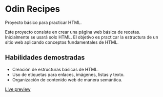 # Odin Recipes

Proyecto básico para practicar HTML.

Este proyecto consiste en crear una página web básica de recetas.  
Inicialmente se usará solo HTML. El objetivo es practicar la estructura de un sitio web aplicando conceptos fundamentales de HTML.

## Habilidades demostradas
- Creación de estructuras básicas de HTML.
- Uso de etiquetas para enlaces, imágenes, listas y texto.
- Organización de contenido web de manera semántica.

[Live preview](https://jrodriguezcreativo.github.io/odin-recipes/)
